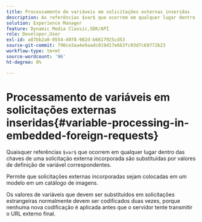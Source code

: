 ```yaml
---
title: Processamento de variáveis em solicitações externas inseridas
description: As referências $var$ que ocorrem em qualquer lugar dentro das chaves de uma solicitação externa incorporada são substituídas por valores de definição de variável correspondentes.
solution: Experience Manager
feature: Dynamic Media Classic,SDK/API
role: Developer,User
exl-id: a87bb2a0-0554-4978-982d-b6617925cd53
source-git-commit: 790ce3aa4e9aadc019d17e663fc93d7c69772b23
workflow-type: tm+mt
source-wordcount: '96'
ht-degree: 0%

---
```


# Processamento de variáveis em solicitações externas inseridas{#variable-processing-in-embedded-foreign-requests}

Quaisquer referências `$var$` que ocorrem em qualquer lugar dentro das chaves de uma solicitação externa incorporada são substituídas por valores de definição de variável correspondentes.

Permite que solicitações externas incorporadas sejam colocadas em um modelo em um catálogo de imagens.

Os valores de variáveis que devem ser substituídos em solicitações estrangeiras normalmente devem ser codificados duas vezes, porque nenhuma nova codificação é aplicada antes que o servidor tente transmitir o URL externo final.
